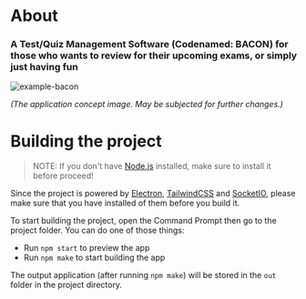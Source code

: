 # About
### A Test/Quiz Management Software (Codenamed: BACON) for those who wants to review for their upcoming exams, or simply just having fun

![example-bacon](https://user-images.githubusercontent.com/46742676/158029860-676455ff-9e9f-4c9c-aa31-f616c4f49a92.png)

*(The application concept image. May be subjected for further changes.)*

# Building the project

> NOTE: If you don't have [Node.js](https://nodejs.org/) installed, make sure to install it before proceed!


Since the project is powered by [Electron](https://www.electronjs.org/), [TailwindCSS](https://tailwindcss.com/docs/installation) and [SocketIO](), please make sure that you have installed of them before you build it.

To start building the project, open the Command Prompt then go to the project folder. You can do one of those things:
- Run `npm start` to preview the app
- Run `npm make` to start building the app

The output application (after running `npm make`) will be stored in the `out` folder in the project directory.
